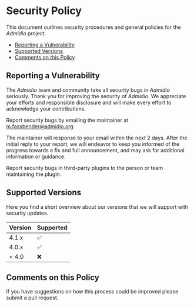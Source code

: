 # Security Policy

This document outlines security procedures and general policies for the 
*Admidio* project.

  * [Reporting a Vulnerability](#reporting-a-vulnerability)
  * [Supported Versions](#supported-versions)
  * [Comments on this Policy](#comments-on-this-policy)

## Reporting a Vulnerability

The *Admidio* team and community take all security bugs in 
*Admidio* seriously. Thank you for improving the security of
*Admidio*. We appreciate your efforts and responsible 
disclosure and will make every effort to acknowledge your contributions.

Report security bugs by emailing the maintainer at m.fassbender@admidio.org

The maintainer will response to your email within the next 2 days. After 
the initial reply to your report, we will
endeavor to keep you informed of the progress towards a fix and full
announcement, and may ask for additional information or guidance.

Report security bugs in third-party plugins to the person or team maintaining
the plugin.

## Supported Versions

Here you find a short overview about our versions that we will support with security updates.

| Version | Supported          |
| ------- | ------------------ |
| 4.1.x   | :white_check_mark: |
| 4.0.x   | :white_check_mark: |
| < 4.0   | :x:                |

## Comments on this Policy

If you have suggestions on how this process could be improved please submit a
pull request.
